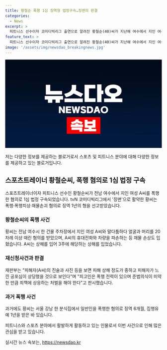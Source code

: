 ```yaml
---
title: 황철순 폭행 1심 징역형 법정구속…징맨의 판결
categories:
  - News
excerpt: >
  피트니스 선수이자 코미디빅리그 출연으로 알려진 황철순(40)씨가 지난해 여수에서 지인 여성 A씨를 폭행한 혐의로 1심에서 법정구속되었다. 폭행으로 A씨는 골절 등 상해를 입고, 황씨는 벌금형을 선고받은 2015년 폭행 사건 이력이 있어 징역 1년이 선고되었다. 전남 여수시 한 주차장에서 발생한 이 사건은 사람들 사이에서 큰 관심을 끌고 있다.
feature_text: >
  피트니스 선수이자 코미디빅리그 출연으로 알려진 황철순(40)씨가 지난해 여수에서 지인 여성 A씨를 폭행한 혐의로 1심에서 법정구속되었다. 폭행으로 A씨는 골절 등 상해를 입고, 황씨는 벌금형을 선고받은 2015년 폭행 사건 이력이 있어 징역 1년이 선고되었다. 전남 여수시 한 주차장에서 발생한 이 사건은 사람들 사이에서 큰 관심을 끌고 있다.
image: '/assets/img/newsdao_breakingnews.jpg'
---
```


<p><img src="/assets/img/newsdao_breakingnews.jpg" alt="bookingtag 속보" /></p>

<p>저는 다양한 정보를 제공하는 블로거로서 스포츠 및 피트니스 분야에 대해 다양한 정보를 제공하고 있는 블로거입니다.</p>

<h2 data-ke-size="size26">스포츠트레이너 황철순씨, 폭행 혐의로 1심 법정 구속</h2>

<p data-ke-size="size16">스포츠트레이너이자 피트니스 선수인 황철순씨가 전남 여수에서 지인 여성 A씨를 폭행한 혐의로 1심 법정 구속되었습니다. tvN 코미디빅리그에서 '징맨'으로 활약한 황씨는 폭행·폭행치상·재물손괴 혐의로 징역 1년의 형을 선고받았습니다.</p>

<h3>황철순씨의 폭행 사건</h3>

<p data-ke-size="size16">황씨는 전남 여수시 한 건물 주차장에서 지인 여성 A씨와 말다툼하다 얼굴과 머리를 20차례 이상 때린 혐의를 받았으며, A씨의 휴대전화와 차량을 파손하는 등 재물 손상도 입혔습니다. A씨는 상해를 입어 3주에 해당하는 상해를 입었습니다.</p>

<h3>재신청사건과 판결</h3>

<p data-ke-size="size16">재판부는 "피해자(A씨)의 진술과 사진 등을 보면 피해 상해 정도가 중하고 피해자가 느낀 공포심이 상당했을 것으로 보인다"며 "피고인은 폭행 전력이 있으며 준법의식이 미약한 만큼 죄책에 상응하는 처벌을 해야 한다"고 판시했습니다.</p>

<h3>과거 폭행 사건</h3>

<p data-ke-size="size16">과거에도 황씨는 서울 강남 한 분식집에서 일반인을 폭행한 혐의로 징역 6개월, 집행유예 1년을 받은 바 있습니다.</p>

<p>피트니스와 스포츠 분야에서 활발하게 활동하고 있는 인물로서 이번 사건으로 인해 많은 관심을 받고 있습니다.</p>
실시간 뉴스 속보는, <a href="https://newsdao.kr" rel="dofollow">https://newsdao.kr</a>


